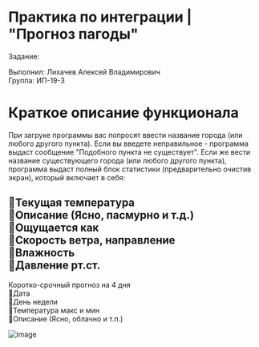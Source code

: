 # Практика по интеграции | "Прогноз пагоды"

Задание:

Выполнил: Лихачев Алексей Владимирович  
Группа: ИП-19-3

# Краткое описание функционала
При загруке программы вас попросят ввести название города (или любого другого пункта). Если вы введете неправильное - программа выдаст сообщение "Подобного пункта не существует". Если же вести название существующего города (или любого другого пункта), программа выдаст полный блок статистики (предварительно очистив экран), который включает в себя:

🔸Текущая температура  
🔸Описание (Ясно, пасмурно и т.д.)  
🔸Ощущается как  
🔸Скорость ветра, направление  
🔸Влажность  
🔸Давление рт.ст.  
-----------------------------------
Коротко-срочный прогноз на 4 дня  
🔹Дата  
🔹День недели  
🔹Температура макс и мин  
🔹Описание (Ясно, облачно и т.п.)  

![image](https://user-images.githubusercontent.com/90496602/218194725-6994015b-5f1c-4f10-87ea-529c1d557d8b.png)
